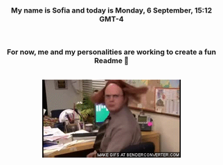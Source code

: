 


<div align="center">
<h3 >My name is Sofia and today is Monday, 6 September, 15:12 GMT-4</h3><br>
<h3 >For now, me and my personalities are working to create a fun Readme 👋
</h3><br>
<img src='img/dwight.gif' alt='working...'/>
</div>
